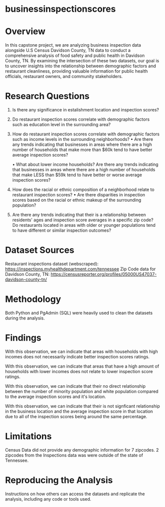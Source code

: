 # businessinspectionscores
# Overview
In this capstone project, we are analyzing business inspection data alongside U.S Census Davidson County, TN data to conduct a comprehensive analysis of food safety and public health in Davidson County, TN. By examining the intersection of these two datasets, our goal is to uncover insights into the relationship between demographic factors and restaurant cleanliness, providing valuable information for public health officials, restaurant owners, and community stakeholders.


# Research Questions

1. Is there any significance in estalishment location and inspection scores?
2. Do restaurant inspection scores correlate with demographic factors such as education level in the surrounding area? 
3. How do restaurant inspection scores correlate with demographic factors such as income levels in the surrounding neighborhoods?
	• Are there any trends indicating that businesses in areas where there are a high number of households that make more than $60k tend to have better average inspection scores?

	• What about lower income households? Are there any trends indicating that businesses in areas where there are a high number of households that make LESS than $59k tend to have better or worse average inspection scores? 
					
4. How does the racial or ethnic composition of a neighborhood relate to restaurant inspection scores?
	• Are there disparities in inspection scores based on the racial or ethnic makeup of the surrounding population?

5. Are there any trends indicating that their is a relationship between residents' ages and inspection score averages in a specific zip code? Do restaurants located in areas with older or younger populations tend to have different or similar inspection outcomes?
# Dataset Sources

Restaurant inspections dataset (webscraped):
https://inspections.myhealthdepartment.com/tennessee 
Zip Code data for Davidson County, TN:
 https://censusreporter.org/profiles/05000US47037-davidson-county-tn/

# Methodology
Both Python and PgAdmin (SQL) were heavily used to clean the datasets during the analysis.

# Findings
With this observation, we can indicate that areas with households with high incomes does not necessarily indicate better inspection scores ratings. 

With this observation, we can indicate that areas that have a high amount of households with lower incomes does not relate to lower inspection score ratings.

With this observation, we can indicate that their no direct relationship between the number of minority population and white population compared to the average inspection scores and it's location.

With this observation, we can indicate that their is not signficant relationship in the business location and the average inspection score in that location due to all of the inspection scores being around the same percentage. 

# Limitations
 Census Data did not provide any demographic information for 7 zipcodes. 2 zipcodes from the Inspections data was were outside of the state of Tennessee. 
# Reproducing the Analysis
Instructions on how others can access the datasets and replicate the analysis, including any code or tools used.
